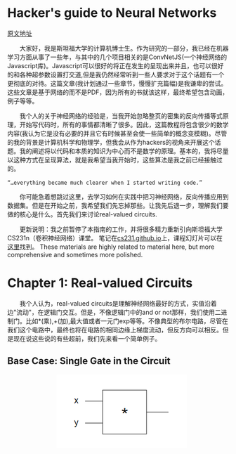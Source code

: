 # Hacker's guide to Neural Networks

[原文地址](http://karpathy.github.io/neuralnets/)

&emsp;&emsp;大家好，我是斯坦福大学的计算机博士生。作为研究的一部分，我已经在机器学习方面从事了一些年，与其中的几个项目相关的是ConvNetJS(一个神经网络的Javascript库)。Javascript可以很好的将正在发生的呈现出来并且，也可以很好的和各种超参数设置打交道,但是我仍然经常听到一些人要求对于这个话题有一个更彻底的对待。这篇文章(我计划通过一些章节，慢慢扩充篇幅)是我谦卑的尝试。这些文章是基于网络的而不是PDF，因为所有的书就该这样，最终希望包含动画，例子等等。

&emsp;&emsp;我个人的关于神经网络的经验是，当我开始忽略整页的密集的反向传播等式原理，开始写代码时，所有的事情都清晰了很多。因此，这篇教程将包含很少的数学内容(我认为它是没有必要的并且它有时候甚至会使一些简单的概念变模糊)。尽管的我的背景是计算机科学和物理学，但我会从作为hackers的视角来开展这个话题。我的阐述将以代码和本质的知识为中心而不是数学的原理。基本的，我将尽量以这种方式在呈现算法，就是我希望当我开始时，这些算法是我之前已经接触过的。

    “…everything became much clearer when I started writing code.”
&emsp;&emsp;你可能急着想跳过这里，去学习如何在实践中把习神经网络，反向传播应用到数据集。但是在开始之前，我希望我们先忘掉那些。让我先后退一步，理解我们要做的核心是什么。首先我们来讨论real-valued circuits.

&emsp;&emsp;更新说明：我之前暂停了本指南的工作，并将很多精力重新引向斯坦福大学CS231n（卷积神经网络）课堂。 笔记在[cs231.github.io](http://cs231n.github.io/)上，课程幻灯片可以在[这里](http://cs231n.stanford.edu/syllabus.html)找到。 These materials are highly related to material here, but more comprehensive and sometimes more polished.

# Chapter 1: Real-valued Circuits
&emsp;&emsp;我个人认为，real-valued circuits是理解神经网络最好的方式，实值沿着边"流动"，在逻辑门交互。但是，不像逻辑门中的and or not那样，我们使用二进制门。比如*(乘),+(加),最大值或者一元门exp等等。不像典型的布尔电路，尽管在我们这个电路中，最终也将在电路的相同边缘上梯度流动，但反方向可以相反。但是现在说这些说的有些超前，我们先来看一个简单例子。

## Base Case: Single Gate in the Circuit
&emsp;&emsp;&emsp;&emsp;&emsp;&emsp;&emsp;&emsp;![pic_1](./image/pic_1.png)
